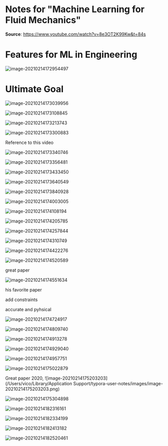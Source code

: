 # Notes for "Machine Learning for Fluid Mechanics"

**Source**: https://www.youtube.com/watch?v=8e3OT2K99Kw&t=84s

# Features for ML in Engineering

![image-20210214172954497](images/ML_FM_20210214/image-20210214172954497.png)

# Ultimate Goal 

![image-20210214173039956](images/ML_FM_20210214/image-20210214173039956.png)

![image-20210214173108845](images/ML_FM_20210214/image-20210214173108845.png)

![image-20210214173213743](images/ML_FM_20210214/image-20210214173213743.png)

![image-20210214173300883](images/ML_FM_20210214/image-20210214173300883.png)

Reference to this video

![image-20210214173340746](images/ML_FM_20210214/image-20210214173340746.png)

![image-20210214173356481](images/ML_FM_20210214/image-20210214173356481.png)

![image-20210214173433450](images/ML_FM_20210214/image-20210214173433450.png)

![image-20210214173640549](images/ML_FM_20210214/image-20210214173640549.png)

![image-20210214173840928](images/ML_FM_20210214/image-20210214173840928.png)

![image-20210214174003005](images/ML_FM_20210214/image-20210214174003005.png)

![image-20210214174108194](images/ML_FM_20210214/image-20210214174108194.png)

![image-20210214174205785](images/ML_FM_20210214/image-20210214174205785.png)

![image-20210214174257844](images/ML_FM_20210214/image-20210214174257844.png)

![image-20210214174310749](images/ML_FM_20210214/image-20210214174310749.png)

![image-20210214174422276](images/ML_FM_20210214/image-20210214174422276.png)

![image-20210214174520589](images/ML_FM_20210214/image-20210214174520589.png)

great paper

![image-20210214174551634](images/ML_FM_20210214/image-20210214174551634.png)

his favorite paper

add constraints

accurate and pyhsical

![image-20210214174724917](images/ML_FM_20210214/image-20210214174724917.png)

![image-20210214174809740](images/ML_FM_20210214/image-20210214174809740.png)

![image-20210214174913278](images/ML_FM_20210214/image-20210214174913278.png)

![image-20210214174929040](images/ML_FM_20210214/image-20210214174929040.png)

![image-20210214174957751](images/ML_FM_20210214/image-20210214174957751.png)

![image-20210214175022879](images/ML_FM_20210214/image-20210214175022879.png)

Great paper 2020, ![image-20210214175203203](/Users/vico/Library/Application Support/typora-user-notes/images/image-20210214175203203.png)

![image-20210214175304898](images/ML_FM_20210214/image-20210214175304898.png)

![image-20210214182316161](images/ML_FM_20210214/image-20210214182316161.png)

![image-20210214182334199](images/ML_FM_20210214/image-20210214182334199.png)

![image-20210214182413182](images/ML_FM_20210214/image-20210214182413182.png)

![image-20210214182520461](images/ML_FM_20210214/image-20210214182520461.png)
